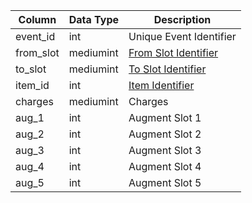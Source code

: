 | Column    | Data Type | Description                                                                                        |
| --------- | --------- | -------------------------------------------------------------------------------------------------- |
| event_id  | int       | Unique Event Identifier                                                                            |
| from_slot | mediumint | [From Slot Identifier](https://eqemu.gitbook.io/server/categories/reference-lists/inventory-slots) |
| to_slot   | mediumint | [To Slot Identifier](https://eqemu.gitbook.io/server/categories/reference-lists/inventory-slots)   |
| item_id   | int       | [Item Identifier](items.md)                                                                        |
| charges   | mediumint | Charges                                                                                            |
| aug_1     | int       | Augment Slot 1                                                                                     |
| aug_2     | int       | Augment Slot 2                                                                                     |
| aug_3     | int       | Augment Slot 3                                                                                     |
| aug_4     | int       | Augment Slot 4                                                                                     |
| aug_5     | int       | Augment Slot 5                                                                                     |
